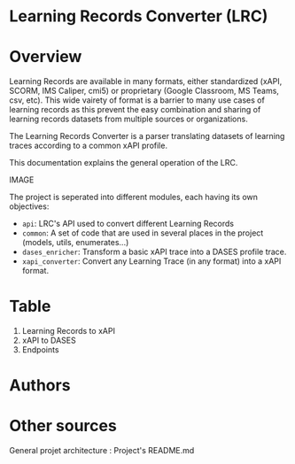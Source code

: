 # Learning Records Converter (LRC)

# Overview
Learning Records are available in many formats, either standardized (xAPI, SCORM, IMS Caliper, cmi5) or proprietary (Google Classroom, MS Teams, csv, etc). This wide vairety of format is a barrier to many use cases of learning records as this prevent the easy combination and sharing of learning records datasets from multiple sources or organizations.

The Learning Records Converter is a parser translating datasets of learning traces according to a common xAPI profile.

This documentation explains the general operation of the LRC. 

IMAGE

The project is seperated into different modules, each having its own objectives:
- `api`: LRC's API used to convert different Learning Records
- `common`: A set of code that are used in several places in the project (models, utils, enumerates...)
- `dases_enricher`: Transform a basic xAPI trace into a DASES profile trace.
- `xapi_converter`: Convert any Learning Trace (in any format) into a xAPI format.

# Table
1. Learning Records to xAPI
2. xAPI to DASES
3. Endpoints

# Authors

# Other sources
General projet architecture : Project's README.md